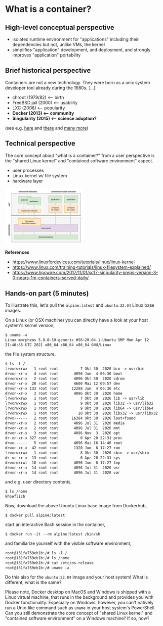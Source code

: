 # What is a container?

## High-level conceptual perspective

* isolated runtime environment for "applications" including their dependencies but not, unlike VMs, the kernel
* simplifies "application" development, and deployment, and strongly improves "application" portability

## Brief historical perspective

Containers are not a new technology.
They were born as a unix system developer tool already during the 1980s.
[...]

* chroot (1979/82) <— birth
* FreeBSD jail (2000) <— usability
* LXC (2008) <— popularity
* **Docker (2013) <— community**
* **Singularity (2015) <— science adoption?**

(see e.g. [here](https://en.wikipedia.org/wiki/OS-level_virtualization) and [there](https://www.section.io/engineering-education/history-of-container-technology/) and [many more](https://www.google.com/search?q=history+of+container+technology))

## Technical perspective

The core concept about "what is a container?" from a user perspective is the "shared Linux kernel" and "contained software environment" aspect.

* user processes
* Linux kernel w/ file system
* hardware layer

<img src="./container-concept.png" width="50%">

**References**

* https://www.linuxfordevices.com/tutorials/linux/linux-kernel
* https://www.linux.com/training-tutorials/linux-filesystem-explained/
* https://www.hpcwire.com/2017/11/01/sc17-singularity-preps-version-3-0-nears-1m-containers-served-daily/

## Hands-on part (5 minutes)

To illustrate this, let's pull the `alpine:latest` and `ubuntu:22.04` Linux base images.

On a Linux (or OSX machine) you can directly have a look at your host system's kernel version,

```
$ uname -a
Linux morpheus 5.8.0-50-generic #56~20.04.1-Ubuntu SMP Mon Apr 12 21:46:35 UTC 2021 x86_64 x86_64 x86_64 GNU/Linux
```

the file system structure,

```
$ ls -l /
lrwxrwxrwx   1 root root          7 Okt 30  2020 bin -> usr/bin
drwxr-xr-x   4 root root       4096 Jun  4 06:30 boot
drwxrwxr-x   2 root root       4096 Okt 30  2020 cdrom
drwxr-xr-x  20 root root       4600 Mai 12 09:57 dev
drwxr-xr-x 133 root root      12288 Jun  4 06:30 etc
drwxr-xr-x   3 root root       4096 Okt 30  2020 home
lrwxrwxrwx   1 root root          7 Okt 30  2020 lib -> usr/lib
lrwxrwxrwx   1 root root          9 Okt 30  2020 lib32 -> usr/lib32
lrwxrwxrwx   1 root root          9 Okt 30  2020 lib64 -> usr/lib64
lrwxrwxrwx   1 root root         10 Okt 30  2020 libx32 -> usr/libx32
drwx------   2 root root      16384 Okt 30  2020 lost+found
drwxr-xr-x   2 root root       4096 Jul 31  2020 media
drwxr-xr-x   2 root root       4096 Jul 31  2020 mnt
drwxr-xr-x   3 root root       4096 Nov  3  2020 opt
dr-xr-xr-x 327 root root          0 Apr 20 22:31 proc
drwx------   5 root root       4096 Mai 16 14:46 root
drwxr-xr-x  42 root root       1320 Jun  6 17:27 run
lrwxrwxrwx   1 root root          8 Okt 30  2020 sbin -> usr/sbin
dr-xr-xr-x  13 root root          0 Apr 20 22:31 sys
drwxrwxrwt  18 root root       4096 Jun  6 17:27 tmp
drwxr-xr-x  14 root root       4096 Jul 31  2020 usr
drwxr-xr-x  14 root root       4096 Jul 31  2020 var
```
and e.g. user directory contents,

```
$ ls /home
khoeflich
```

Now, download the above Ubuntu Linux base image from Dockerhub,

```
$ docker pull alpine:latest
```

start an interactive Bash session in the container,

```
$ docker run -it --rm alpine:latest /bin/sh
```

and familiarize yourself with the visible software environment,

```
root@131fa759eb1b:/# ls -l /
root@131fa759eb1b:/# ls /home
root@131fa759eb1b:/# cat /etc/os-release
root@131fa759eb1b:/# uname -a
```

Do this also for the `ubuntu:22.04` image and your host system! What is different, what is the same?

Please note, Docker desktop on MacOS and Windows is shipped with a Linux virtual machine, that runs in the background and provides you with Docker functionality.
Especially on Windows, however, you can't natively run a Unix-like command such as `uname` in your host system's PowerShell.
Can you still demonstrate the core concept of "shared Linux kernel" and "contained software environment" on a Windows machine? If so, how?
